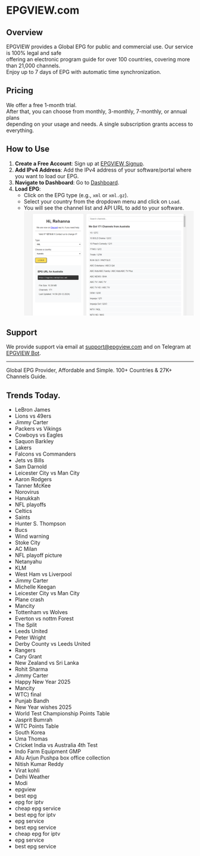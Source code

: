 # EPGVIEW.com



## Overview
EPGVIEW provides a Global EPG for public and commercial use. Our service is 100% legal and safe\
offering an electronic program guide for over 100 countries, covering more than 21,000 channels.\
Enjoy up to 7 days of EPG with automatic time synchronization.

## Pricing
We offer a free 1-month trial. \
After that, you can choose from monthly, 3-monthly, 7-monthly, or annual plans \
depending on your usage and needs. A single subscription grants access to everything.

## How to Use
1. **Create a Free Account**: Sign up at [EPGVIEW Signup](https://epgview.com/signup.php).
2. **Add IPv4 Address**: Add the IPv4 address of your software/portal where you want to load our EPG.
3. **Navigate to Dashboard**: Go to [Dashboard](https://epgview.com/dashboard.php).
4. **Load EPG**:
   - Click on the EPG type (e.g., `xml` or `xml.gz`).
   - Select your country from the dropdown menu and click on `Load`.
   - You will see the channel list and API URL to add to your software.
![EPGVIEW](img/dashboard.png)
## Support
We provide support via email at [support@epgview.com](mailto:support@epgview.com) and on Telegram at [EPGVIEW Bot](https://t.me/epgview_bot).

---

Global EPG Provider, Affordable and Simple. 100+ Countries & 27K+ Channels Guide.

## Trends Today.

- LeBron James
- Lions vs 49ers
- Jimmy Carter
- Packers vs Vikings
- Cowboys vs Eagles
- Saquon Barkley
- Lakers
- Falcons vs Commanders
- Jets vs Bills
- Sam Darnold
- Leicester City vs Man City
- Aaron Rodgers
- Tanner McKee
- Norovirus
- Hanukkah
- NFL playoffs
- Celtics
- Saints
- Hunter S. Thompson
- Bucs
- Wind warning
- Stoke City
- AC Milan
- NFL playoff picture
- Netanyahu
- KLM
- West Ham vs Liverpool
- Jimmy Carter
- Michelle Keegan
- Leicester City vs Man City
- Plane crash
- Mancity
- Tottenham vs Wolves
- Everton vs nottm Forest
- The Split
- Leeds United
- Peter Wright
- Derby County vs Leeds United
- Rangers
- Cary Grant
- New Zealand vs Sri Lanka
- Rohit Sharma
- Jimmy Carter
- Happy New Year 2025
- Mancity
- WTC) final
- Punjab Bandh
- New Year wishes 2025
- World Test Championship Points Table
- Jasprit Bumrah
- WTC Points Table
- South Korea
- Uma Thomas
- Cricket India vs Australia 4th Test
- Indo Farm Equipment GMP
- Allu Arjun Pushpa box office collection
- Nitish Kumar Reddy
- Virat kohli
- Delhi Weather
- Modi
- epgview
- best epg
- epg for iptv
- cheap epg service
- best epg for iptv
- epg service
- best epg service
- cheap epg for iptv
- epg service
- best epg service
